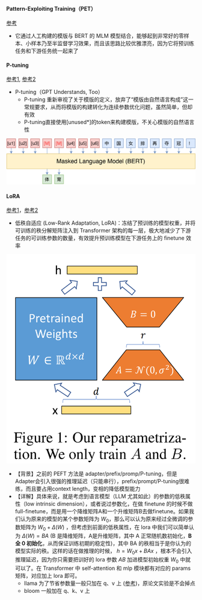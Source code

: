 #### Pattern-Exploiting Training（PET）
[参考](https://mp.weixin.qq.com/s?__biz=MzIwMTc4ODE0Mw%3D%3D&chksm=96ea6fe7a19de6f1be86b965e268df1b9c6320810cf32b6d64ddd3d238bf9088be41fb36adfe&idx=1&mid=2247512167&scene=21&sn=cc7695d92362e3b18a6e8969fb14dc27#wechat_redirect)
- 它通过人工构建的模版与 BERT 的 MLM 模型结合，能够起到非常好的零样本、小样本乃至半监督学习效果，而且该思路比较优雅漂亮，因为它将预训练任务和下游任务统一起来了

#### P-tuning
[参考1](https://arxiv.org/pdf/2103.10385.pdf), [参考2](https://blog.csdn.net/c9Yv2cf9I06K2A9E/article/details/115648821)
- P-tuning（GPT Understands, Too）
  - P-tuning 重新审视了关于模版的定义，放弃了“模版由自然语言构成”这一常规要求，从而将模版的构建转化为连续参数优化问题，虽然简单，但却有效
  - P-tuning直接使用[unused*]的token来构建模版，不关心模版的自然语言性


![ptuning](./images/ptuning.png)


#### LoRA

[参考1](https://zhuanlan.zhihu.com/p/617211910)，[参考2](https://zhuanlan.zhihu.com/p/643560888#:~:text=%E4%BB%BB%E5%8A%A1%E4%B8%AD%E7%9A%84%E6%8C%91%E6%88%98-,7.Lora%E7%9A%84%E5%8E%9F%E7%90%86%E5%92%8C%E5%AD%98%E5%9C%A8%E7%9A%84%E9%97%AE%E9%A2%98%E8%AE%B2%E4%B8%80%E4%B8%8B%EF%BC%9F,-%E5%89%8D%E9%9D%A2%E5%9C%A84)
- 低秩自适应 (Low-Rank Adaptation, LoRA)：冻结了预训练的模型权重，并将可训练的秩分解矩阵注入到 Transformer 架构的每一层，极大地减少了下游任务的可训练参数的数量，有效提升预训练模型在下游任务上的 finetune 效率

![lora](./images/lora.png)



- 【背景】之前的 PEFT 方法是 adapter/prefix/promp/P-tuning，但是Adapter会引入很强的推理延迟（只能串行），prefix/prompt/P-tuning很难练，而且要占用context length，变相的降低模型能力
- 【详解】具体来说，就是考虑到语言模型（LLM 尤其如此）的参数的低秩属性（low intrinsic dimension），或者说过参数化，在做 finetune 的时候不做 full-finetune，而是用一个降维矩阵A和一个升维矩阵B去做finetune。如果我们认为原来的模型的某个参数矩阵为  $W_{0}$，那么可以认为原来经过全微调的参数矩阵为 $W_{0} + \Delta(W)$ ，但考虑到前面的低秩属性，在 lora 中我们可以简单认为  $\Delta(W)=BA$  (B 是降维矩阵，A是升维矩阵，其中 A 正常随机数初始化，**B 全 0 初始化**，从而保证训练初期的稳定性)，其中 BA 的秩相当于是你认为的模型实际的秩。这样的话在做推理的时候， $h=W_{0}x + BAx$ ，根本不会引入推理延迟，因为你只需要把训好的 lora 参数 $AB$ 加进模型初始权重 $W_{0}$ 中就可以了。在 Transformer 中 self-attention 和 mlp 模块都有对应的 params 矩阵，对应加上 lora 即可。
  - llama 为了节省参数量一般只加在 q、v 上 ([参考](https://github.com/tloen/alpaca-lora/blob/main/finetune.py#L44))，原论文实验是不会掉点
  - bloom 一般加在 q、k、v 上